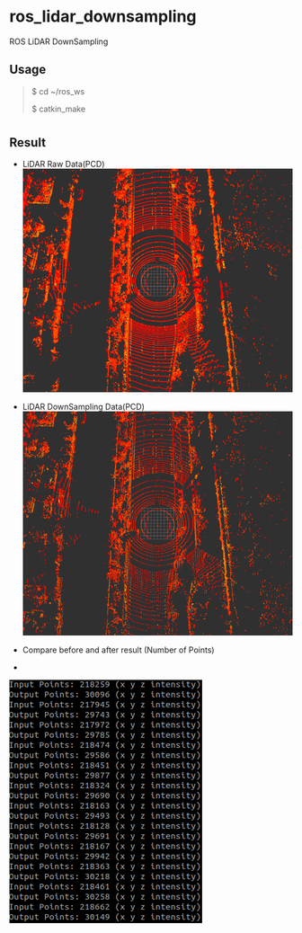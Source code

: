 # ros_lidar_downsampling
ROS LiDAR DownSampling

## Usage
  > $ cd ~/ros_ws
  > 
  > $ catkin_make
#
## Result
* LiDAR Raw Data(PCD)
![test_multicam2](./image/lidar_raw.png)

* LiDAR DownSampling Data(PCD)
![test_multicam](./image/lidar_downsampling.png)

* Compare before and after result (Number of Points)
* 
![test_multicam2](./image/log.png)

#
